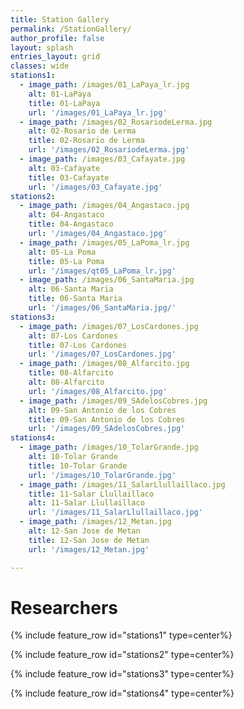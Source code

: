 ```yaml
---
title: Station Gallery
permalink: /StationGallery/
author_profile: false
layout: splash
entries_layout: grid
classes: wide
stations1:
  - image_path: /images/01_LaPaya_lr.jpg
    alt: 01-LaPaya
    title: 01-LaPaya
    url: '/images/01_LaPaya_lr.jpg'
  - image_path: /images/02_RosariodeLerma.jpg
    alt: 02-Rosario de Lerma
    title: 02-Rosario de Lerma
    url: '/images/02_RosariodeLerma.jpg'
  - image_path: /images/03_Cafayate.jpg
    alt: 03-Cafayate
    title: 03-Cafayate
    url: '/images/03_Cafayate.jpg'
stations2:
  - image_path: /images/04_Angastaco.jpg
    alt: 04-Angastaco
    title: 04-Angastaco
    url: '/images/04_Angastaco.jpg'
  - image_path: /images/05_LaPoma_lr.jpg
    alt: 05-La Poma
    title: 05-La Poma
    url: '/images/qt05_LaPoma_lr.jpg'
  - image_path: /images/06_SantaMaria.jpg
    alt: 06-Santa Maria
    title: 06-Santa Maria
    url: '/images/06_SantaMaria.jpg/'
stations3:
  - image_path: /images/07_LosCardones.jpg
    alt: 07-Los Cardones
    title: 07-Los Cardones
    url: '/images/07_LosCardones.jpg'
  - image_path: /images/08_Alfarcito.jpg
    title: 08-Alfarcito
    alt: 08-Alfarcito
    url: '/images/08_Alfarcito.jpg'
  - image_path: /images/09_SAdelosCobres.jpg
    alt: 09-San Antonio de los Cobres
    title: 09-San Antonio de los Cobres
    url: '/images/09_SAdelosCobres.jpg'
stations4:
  - image_path: /images/10_TolarGrande.jpg
    alt: 10-Tolar Grande
    title: 10-Tolar Grande
    url: '/images/10_TolarGrande.jpg'
  - image_path: /images/11_SalarLlullaillaco.jpg
    title: 11-Salar Llullaillaco
    alt: 11-Salar Llullaillaco
    url: '/images/11_SalarLlullaillaco.jpg'
  - image_path: /images/12_Metan.jpg
    alt: 12-San Jose de Metan
    title: 12-San Jose de Metan
    url: '/images/12_Metan.jpg'

---
```

# Researchers

{% include feature_row id="stations1" type=center%}

{% include feature_row id="stations2" type=center%}

{% include feature_row id="stations3" type=center%}

{% include feature_row id="stations4" type=center%}

